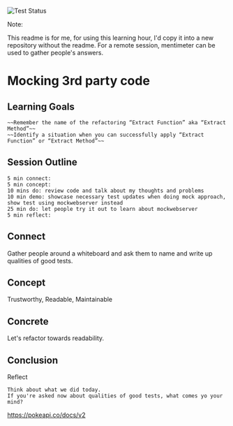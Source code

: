 ![Test Status](../../workflows/test/badge.svg)

Note: 

This readme is for me, for using this learning hour, I'd copy it into a new repository without the readme.
For a remote session, mentimeter can be used to gather people's answers.

# Mocking 3rd party code




## Learning Goals

    ~~Remember the name of the refactoring “Extract Function” aka “Extract Method”~~
    ~~Identify a situation when you can successfully apply “Extract Function” or “Extract Method”~~

## Session Outline

    5 min connect: 
    5 min concept: 
    10 mins do: review code and talk about my thoughts and problems
    10 min demo: showcase necessary test updates when doing mock approach, show test using mockwebserver instead
    25 min do: let people try it out to learn about mockwebserver
    5 min reflect: 

## Connect

Gather people around a whiteboard and ask them to name and write up qualities of good tests.

## Concept

Trustworthy, Readable, Maintainable

## Concrete

Let's refactor towards readability.

## Conclusion


Reflect

    Think about what we did today. 
    If you're asked now about qualities of good tests, what comes yo your mind?


https://pokeapi.co/docs/v2
